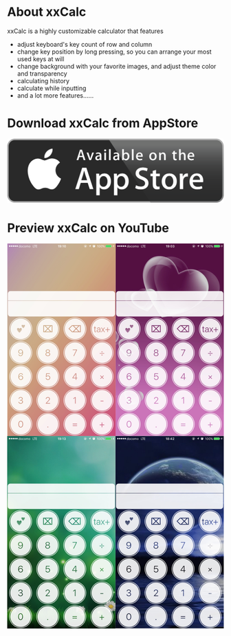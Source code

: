# About xxCalc

xxCalc is a highly customizable calculator that features
 - adjust keyboard's key count of row and column
 - change key position by long pressing, so you can arrange your most used keys at will
 - change background with your favorite images, and adjust theme color and transparency
 - calculating history
 - calculate while inputting
 - and a lot more features......

# Download xxCalc from AppStore
[![Download xxCalc from AppStore](https://github.com/xxjapp/xxCalc/blob/master/appstore.png)](https://itunes.apple.com/app/xxcalc/id1144083520?mt=8)

# Preview xxCalc on YouTube
[![xxCalc preview](https://github.com/xxjapp/xxCalc/blob/master/5.png)](https://www.youtube.com/watch?v=fkPEjKnN4qA)
